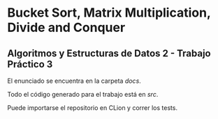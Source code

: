 # Bucket Sort, Matrix Multiplication, Divide and Conquer

## Algoritmos y Estructuras de Datos 2 - Trabajo Práctico 3

El enunciado se encuentra en la carpeta *docs*.

Todo el código generado para el trabajo está en *src*.

Puede importarse el repositorio en CLion y correr los tests.
